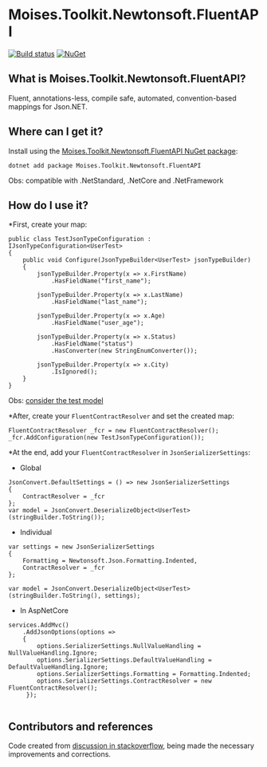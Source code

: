 # Moises.Toolkit.Newtonsoft.FluentAPI

[![Build status](https://ci.appveyor.com/api/projects/status/76s6v9q5qaav2asu?svg=true)](https://ci.appveyor.com/project/thiagomoises/moises-toolkit-mercadopago-netcore)
[![NuGet](https://img.shields.io/nuget/v/Moises.Toolkit.Newtonsoft.FluentAPI.svg)](https://www.nuget.org/packages/Moises.Toolkit.Newtonsoft.FluentAPI/)


## What is Moises.Toolkit.Newtonsoft.FluentAPI?
Fluent, annotations-less, compile safe, automated, convention-based mappings for Json.NET.

## Where can I get it?

Install using the [Moises.Toolkit.Newtonsoft.FluentAPI NuGet package](https://www.nuget.org/packages/Moises.Toolkit.Newtonsoft.FluentAPI):

```
dotnet add package Moises.Toolkit.Newtonsoft.FluentAPI
```
Obs: compatible with .NetStandard, .NetCore and .NetFramework

## How do I use it?

*First, create your map:

```
public class TestJsonTypeConfiguration : IJsonTypeConfiguration<UserTest>
{
    public void Configure(JsonTypeBuilder<UserTest> jsonTypeBuilder)
    {
        jsonTypeBuilder.Property(x => x.FirstName)
            .HasFieldName("first_name");

        jsonTypeBuilder.Property(x => x.LastName)
            .HasFieldName("last_name");

        jsonTypeBuilder.Property(x => x.Age)
            .HasFieldName("user_age");

        jsonTypeBuilder.Property(x => x.Status)
            .HasFieldName("status")
            .HasConverter(new StringEnumConverter());

        jsonTypeBuilder.Property(x => x.City)
            .IsIgnored();
    }
}
```
Obs: [consider the test model](https://github.com/thiagomoises/Moises.Toolkit.Newtonsoft.FluentAPI/blob/master/test/Newtonsoft.FluentAPI.Tests/ModelTest.cs)

*After, create your `FluentContractResolver` and set the created map:

```
FluentContractResolver _fcr = new FluentContractResolver();
_fcr.AddConfiguration(new TestJsonTypeConfiguration());
```
*At the end, add your `FluentContractResolver` in `JsonSerializerSettings`:

- Global 
```
JsonConvert.DefaultSettings = () => new JsonSerializerSettings
{
    ContractResolver = _fcr
};
var model = JsonConvert.DeserializeObject<UserTest>(stringBuilder.ToString());
```

- Individual 
```
var settings = new JsonSerializerSettings
{
    Formatting = Newtonsoft.Json.Formatting.Indented,
    ContractResolver = _fcr
};

var model = JsonConvert.DeserializeObject<UserTest>(stringBuilder.ToString(), settings);

```

- In AspNetCore

```
services.AddMvc()
    .AddJsonOptions(options =>
    {
        options.SerializerSettings.NullValueHandling = NullValueHandling.Ignore;
        options.SerializerSettings.DefaultValueHandling = DefaultValueHandling.Ignore;
        options.SerializerSettings.Formatting = Formatting.Indented;
        options.SerializerSettings.ContractResolver = new FluentContractResolver();
     });
            
```

## Contributors and references
Code created from [discussion in stackoverflow](https://stackoverflow.com/questions/26801453/fluent-converters-mappers-with-json-net/38155903), being made the necessary improvements and corrections.

